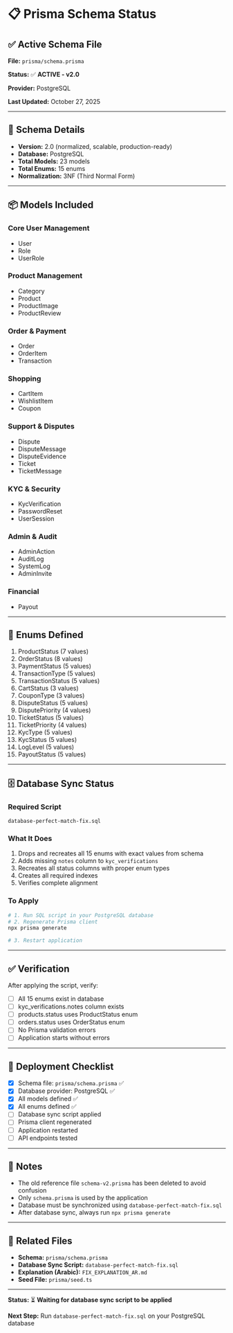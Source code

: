 # 📋 Prisma Schema Status

## ✅ Active Schema File

**File:** `prisma/schema.prisma`

**Status:** ✅ **ACTIVE - v2.0**

**Provider:** PostgreSQL

**Last Updated:** October 27, 2025

---

## 🎯 Schema Details

- **Version:** 2.0 (normalized, scalable, production-ready)
- **Database:** PostgreSQL
- **Total Models:** 23 models
- **Total Enums:** 15 enums
- **Normalization:** 3NF (Third Normal Form)

---

## 📦 Models Included

### Core User Management
- User
- Role
- UserRole

### Product Management
- Category
- Product
- ProductImage
- ProductReview

### Order & Payment
- Order
- OrderItem
- Transaction

### Shopping
- CartItem
- WishlistItem
- Coupon

### Support & Disputes
- Dispute
- DisputeMessage
- DisputeEvidence
- Ticket
- TicketMessage

### KYC & Security
- KycVerification
- PasswordReset
- UserSession

### Admin & Audit
- AdminAction
- AuditLog
- SystemLog
- AdminInvite

### Financial
- Payout

---

## 🔧 Enums Defined

1. ProductStatus (7 values)
2. OrderStatus (8 values)
3. PaymentStatus (5 values)
4. TransactionType (5 values)
5. TransactionStatus (5 values)
6. CartStatus (3 values)
7. CouponType (3 values)
8. DisputeStatus (5 values)
9. DisputePriority (4 values)
10. TicketStatus (5 values)
11. TicketPriority (4 values)
12. KycType (5 values)
13. KycStatus (5 values)
14. LogLevel (5 values)
15. PayoutStatus (5 values)

---

## 🗄️ Database Sync Status

### Required Script
`database-perfect-match-fix.sql`

### What It Does
1. Drops and recreates all 15 enums with exact values from schema
2. Adds missing `notes` column to `kyc_verifications`
3. Recreates all status columns with proper enum types
4. Creates all required indexes
5. Verifies complete alignment

### To Apply
```bash
# 1. Run SQL script in your PostgreSQL database
# 2. Regenerate Prisma client
npx prisma generate

# 3. Restart application
```

---

## ✅ Verification

After applying the script, verify:
- [ ] All 15 enums exist in database
- [ ] kyc_verifications.notes column exists
- [ ] products.status uses ProductStatus enum
- [ ] orders.status uses OrderStatus enum
- [ ] No Prisma validation errors
- [ ] Application starts without errors

---

## 🚀 Deployment Checklist

- [x] Schema file: `prisma/schema.prisma` ✅
- [x] Database provider: PostgreSQL ✅
- [x] All models defined ✅
- [x] All enums defined ✅
- [ ] Database sync script applied
- [ ] Prisma client regenerated
- [ ] Application restarted
- [ ] API endpoints tested

---

## 📝 Notes

- The old reference file `schema-v2.prisma` has been deleted to avoid confusion
- Only `schema.prisma` is used by the application
- Database must be synchronized using `database-perfect-match-fix.sql`
- After database sync, always run `npx prisma generate`

---

## 🔗 Related Files

- **Schema:** `prisma/schema.prisma`
- **Database Sync Script:** `database-perfect-match-fix.sql`
- **Explanation (Arabic):** `FIX_EXPLANATION_AR.md`
- **Seed File:** `prisma/seed.ts`

---

**Status:** ⏳ **Waiting for database sync script to be applied**

**Next Step:** Run `database-perfect-match-fix.sql` on your PostgreSQL database

